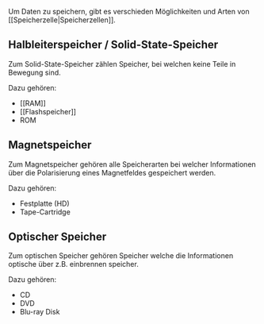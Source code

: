 Um Daten zu speichern, gibt es verschieden Möglichkeiten und Arten von [[Speicherzelle|Speicherzellen]].

## Halbleiterspeicher / Solid-State-Speicher
Zum Solid-State-Speicher zählen Speicher, bei welchen keine Teile in Bewegung sind.

Dazu gehören:
- [[RAM]]
- [[Flashspeicher]]
- ROM

## Magnetspeicher
Zum Magnetspeicher gehören alle Speicherarten bei welcher Informationen über die Polarisierung eines Magnetfeldes gespeichert werden.

Dazu gehören:
- Festplatte (HD)
- Tape-Cartridge

## Optischer Speicher
Zum optischen Speicher gehören Speicher welche die Informationen optische über z.B. einbrennen speicher.

Dazu gehören:
- CD
- DVD
- Blu-ray Disk